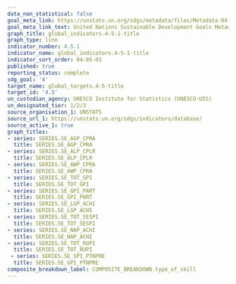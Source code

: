 ```yaml
---
data_non_statistical: false
goal_meta_link: https://unstats.un.org/sdgs/metadata/files/Metadata-04-05-01.pdf
goal_meta_link_text: United Nations Sustainable Development Goals Metadata (pdf 210kB)
graph_title: global_indicators.4-5-1-title
graph_type: line
indicator_number: 4.5.1
indicator_name: global_indicators.4-5-1-title
indicator_sort_order: 04-05-01
published: true
reporting_status: complete
sdg_goal: '4'
target_name: global_targets.4-5-title
target_id: '4.5'
un_custodian_agency: UNESCO Institute for Statistics (UNESCO-UIS)
un_designated_tier: 1/2/3
source_organisation_1: UNSTATS
source_url_1: https://unstats.un.org/sdgs/indicators/database/
source_active_1: true
graph_titles:
- series: SERIES.SE_AGP_CPRA
  title: SERIES.SE_AGP_CPRA
- series: SERIES.SE_ALP_CPLR
  title: SERIES.SE_ALP_CPLR
- series: SERIES.SE_AWP_CPRA
  title: SERIES.SE_AWP_CPRA
- series: SERIES.SE_TOT_GPI
  title: SERIES.SE_TOT_GPI
- series: SERIES.SE_GPI_PART
  title: SERIES.SE_GPI_PART
- series: SERIES.SE_LGP_ACHI
  title: SERIES.SE_LGP_ACHI
- series: SERIES.SE_TOT_SESPI
  title: SERIES.SE_TOT_SESPI
- series: SERIES.SE_NAP_ACHI
  title: SERIES.SE_NAP_ACHI
- series: SERIES.SE_TOT_RUPI
  title: SERIES.SE_TOT_RUPI
 - series: SERIES.SE_GPI_PTNPRE
  title: SERIES.SE_GPI_PTNPRE
composite_breakdown_label: COMPOSITE_BREAKDOWN.type_of_skill
---
```

